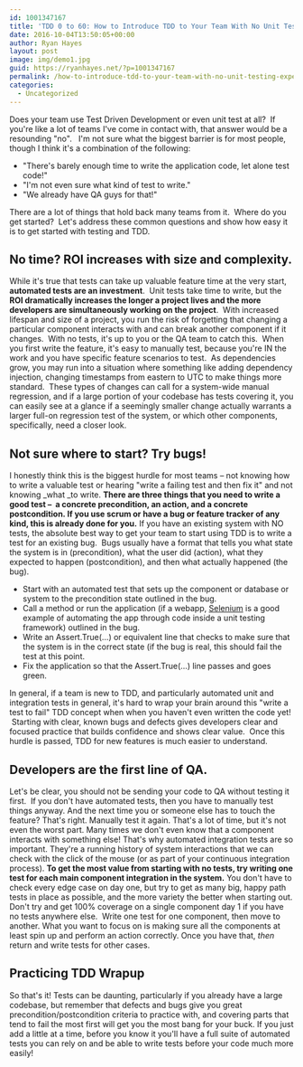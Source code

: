 ```yaml
---
id: 1001347167
title: 'TDD 0 to 60: How to Introduce TDD to Your Team With No Unit Testing Experience'
date: 2016-10-04T13:50:05+00:00
author: Ryan Hayes
layout: post
image: img/demo1.jpg
guid: https://ryanhayes.net/?p=1001347167
permalink: /how-to-introduce-tdd-to-your-team-with-no-unit-testing-experience/
categories:
  - Uncategorized
---
```

Does your team use Test Driven Development or even unit test at all?  If you're like a lot of teams I've come in contact with, that answer would be a resounding "no".   I'm not sure what the biggest barrier is for most people, though I think it's a combination of the following:

  * "There's barely enough time to write the application code, let alone test code!"
  * "I'm not even sure what kind of test to write."
  * "We already have QA guys for that!"

There are a lot of things that hold back many teams from it.  Where do you get started?  Let's address these common questions and show how easy it is to get started with testing and TDD.<!--more-->

## No time? ROI increases with size and complexity.

While it's true that tests can take up valuable feature time at the very start, **automated tests are an investment**.  Unit tests take time to write, but the **ROI dramatically increases the longer a project lives and the more developers are simultaneously working on the project**.  With increased lifespan and size of a project, you run the risk of forgetting that changing a particular component interacts with and can break another component if it changes.  With no tests, it's up to you or the QA team to catch this.  When you first write the feature, it's easy to manually test, because you're IN the work and you have specific feature scenarios to test.  As dependencies grow, you may run into a situation where something like adding dependency injection, changing timestamps from eastern to UTC to make things more standard.  These types of changes can call for a system-wide manual regression, and if a large portion of your codebase has tests covering it, you can easily see at a glance if a seemingly smaller change actually warrants a larger full-on regression test of the system, or which other components, specifically, need a closer look.

## Not sure where to start? Try bugs!

I honestly think this is the biggest hurdle for most teams &#8211; not knowing how to write a valuable test or hearing "write a failing test and then fix it" and not knowing _what _to write. **There are three things that you need to write a good test &#8211;  a concrete precondition, an action, and a concrete postcondition. If you use scrum or have a bug or feature tracker of any kind, this is already done for you.** If you have an existing system with NO tests, the absolute best way to get your team to start using TDD is to write a test for an existing bug.  Bugs usually have a format that tells you what state the system is in (precondition), what the user did (action), what they expected to happen (postcondition), and then what actually happened (the bug).

  * Start with an automated test that sets up the component or database or system to the precondition state outlined in the bug.
  * Call a method or run the application (if a webapp, [Selenium](https://seleniumhq.org) is a good example of automating the app through code inside a unit testing framework) outlined in the bug.
  * Write an Assert.True(&#8230;) or equivalent line that checks to make sure that the system is in the correct state (if the bug is real, this should fail the test at this point.
  * Fix the application so that the Assert.True(&#8230;) line passes and goes green.

In general, if a team is new to TDD, and particularly automated unit and integration tests in general, it's hard to wrap your brain around this "write a test to fail" TDD concept when when you haven't even written the code yet!  Starting with clear, known bugs and defects gives developers clear and focused practice that builds confidence and shows clear value.  Once this hurdle is passed, TDD for new features is much easier to understand.

## Developers are the first line of QA.

Let's be clear, you should not be sending your code to QA without testing it first.  If you don't have automated tests, then you have to manually test things anyway. And the next time you or someone else has to touch the feature? That's right. Manually test it again. That's a lot of time, but it's not even the worst part. Many times we don't even know that a component interacts with something else! That's why automated integration tests are so important. They're a running history of system interactions that we can check with the click of the mouse (or as part of your continuous integration process). **To get the most value from starting with no tests, try writing one test for each main component integration in the system.** You don't have to check every edge case on day one, but try to get as many big, happy path tests in place as possible, and the more variety the better when starting out. Don't try and get 100% coverage on a single component day 1 if you have no tests anywhere else.  Write one test for one component, then move to another. What you want to focus on is making sure all the components at least spin up and perform an action correctly. Once you have that, _then_ return and write tests for other cases.

## Practicing TDD Wrapup

So that's it! Tests can be daunting, particularly if you already have a large codebase, but remember that defects and bugs give you great precondition/postcondition criteria to practice with, and covering parts that tend to fail the most first will get you the most bang for your buck. If you just add a little at a time, before you know it you'll have a full suite of automated tests you can rely on and be able to write tests before your code much more easily!